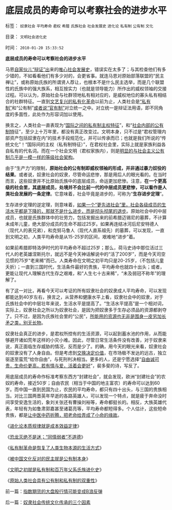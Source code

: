 # 底层成员的寿命可以考察社会的进步水平

标签： `奴隶社会` `平均寿命` `君权` `希腊` `氏族社会` `社会发展史` `进化论` `私有制` `公有制` `文化` 

目录： `文明社会进化史`

时间： `2010-01-20 15:33:52`

**底层成员的寿命可以考察社会的进步水平**

马恩[自家伙儿“辩证”出](../../../2010/1/4/辩证法只是哲学意义上的个人信念.md)来的[唯心社会发展史](../../../2009/4/29/社会发展史观和科学的社会进化论.md)，错误实在太多了；与其检查他们有多少错的，不如看看他们有多少对的，会更省事。就连马恩对原始部落联盟的“民主禅让”，或称原始氏族的所谓贤人荐让，也根本不是什么民主选举，而是几个联盟性的氏族中的强大族系，相互按实力（也就是领导能力）所作出的威权领袖的交接过程。可以认为，原始社会与社群领地私有相对应的，是威权地位的寡头私有相结合的社群特征。一直到[文艺复兴的私有化革命](http://blog.sina.com.cn/s/blog_5563a64d0100fr7q.html)以前为止，人类社会是[“私有制”](../../../2009/9/14/私有制和公有制之争.md)和“公有制”[或者说“官有制”](../../../2009/8/13/市场化公众公司，私有制及国企.md)对立统一之中。对立统一是辩证法用语，即不同角度的多面性，此处作为形容词加以使用。

换言之，人类社会一直表现为“[国际之间的私有制主权特征](../../../2009/6/15/国际人权社会原则其实是“永恒的利益”.md)”，和“[社会内部的公有制特](../../../2009/9/14/历史蒙太奇的反垄断和社会主义公有制.md)征”，至少上十万年里，都没有真正改变过。文明本身，只不过是“君权管理内部资产包括奴隶在内”的技术手段规范化，并可以传承而已；也就是我们所说的“传统文化”！“国际间的主权（私有制特征）”，在君权社会里，实际上就是家族利益各自私有的代名词。而在一个社会文明（君权家族内），则是[明显的与社会主义公有制几乎是一模一样的等级社会架构](../../../2007/10/1/从《盐铁论》谈起中国人的私有财产原罪感.md)。

由于“生产力”的限制，**原始社会的公有制即威权领袖的形成，并非通过暴力奴役的结果**。或者说，奴隶社会的奴隶，尽管命运悲惨，那是用后人的眼光看的。在当时而言，这些奴隶并不比原始氏族中的底层成员，命运更加悲惨。注意，**在一个更高级的社会里，其底层成员，处境并不会比前一代的中层成员更悲惨，可以看作是人类社会发展的一条定律**。它意味着，社会毕竟是进步的，可称为“**生存进步定理**”。

生存进步定理的逆定理，则意味着，[如果一个“更先进社会”里，社会各级成员的生活水平都是下降的，那就不是什么进步，而是彻头彻尾的退步](../../../2009/8/2/英属孟加拉两次大饥荒和经济学家的良心.md)。原始社会中的中层成员，也就是氏族群体中的壮劳力，包括发掘出来的前希腊迈锡尼的墓葬，不计算未成年儿童，绝大部分成员的生命不超过25岁。如果再连结冰河后尼安特德人（现代人的表兄弟），和克努马鲁人（现代人直系祖先）的墓葬，可以发现，一直到文明之初，人类平均寿命是从15-25岁的区间，艰难地“进步”着。

如果前希腊即特洛伊时代的平均寿命不超过25岁；那么，荷马史诗中那位活过三代人的老英雄涅斯托尔，就远不是今天神话解说中的“活了200岁”，而是今天司空见惯的75岁“老来稀”而已。人类寿命在文明之初平均只是20-25岁，（不包括儿童夭折）；一直到三国时代，生活条件最好的贵族，平均寿命也就四十出头；或者，更能让现代人理解古代生存之艰难，和“人生七十古来稀”，“未及弱冠不称年”的理解了。

有了这一对比，再看今天可以考证的所有奴隶社会的奴隶成人平均寿命，可以发现都能达到40岁左右，换言之，从营养和健康水平上看，奴隶社会中的奴隶，对于氏族社会中的中层壮年来说，生活水平是提高了。“生活水平提高”是一个相对词，实际上，奴隶社会之所以为奴隶社会，是因为把奴隶多于生存必须品的资源都剥夺了。只不过，是因为氏族社会里的“公民”，[所能用的资源也无非是围身一皮另加长矛之类，别无长物](../../../2010/1/18/私有制革命是恢复了人类生物本源的生活方式.md)。

奴隶社会真正的进步，是君权所控有的生活资源，可以起到蓄水池的作用，从而能够避开诸如荒年这样的小灾小难。因此，尽管日常生活条件没有改善，对于奴隶来说，真正面临生存威胁的情况，反而是少了。的确，用今天的眼光来看，奴隶社会的奴隶没有了人身自由。但是考虑到[交换决定价值](../../../2008/8/25/价值守恒定律：交换决定价值，政府采购与泡沫GDP.md)，在市场极不发达的远古，独立驱逐至蛮荒“给你自由”，与死刑判决相当。更多的人，还是宁愿选择“[自由诚可贵，生命价更高，若有情与爱，活着会更好](../../../2009/11/8/马斯洛的需求层次理论和“生存权是最大的人权”.md)”，裴多斐的诗，写反了。

用底层成员的寿命作标准考察东西方“封建社会”，就会发现，欧洲“封建社会”的农奴的寿命，接近50岁；自由农民（相当于中国的地主富农）的寿命可以达到60岁。而中国一直到民国为止，农民的平均寿命，都只有四十出头，与三国的贵族相当。对比三国两晋英年早逝的各路英雄人，可以发现一个特点，就是疲于奔命没时间享受安逸生活的，象刘关张还有曹操刘裕等，寿命都挺长的。相反，大族英雄代表，年轻有为如鲁肃郭嘉甚至诸葛亮等，平均寿命都短得多。个人估计，这些短命贵族，都是[让中医中药折腾，把老命给弄成了小命的缘故](../../../2009/5/13/中医是理论，西医是检查标准；.md)。

《[进化论本质规律就是成本效益定律](../../../2010/1/15/进化论本质规律就是成本效益定律.md)》

《[恐龙灭绝不是迷；“同情弱者”不道德](../../../2010/1/18/恐龙灭绝不是迷；“同情弱者”不道德.md)》

《[私有制革命是恢复了人类生物本源的生活方式](../../../2010/1/18/私有制革命是恢复了人类生物本源的生活方式.md)》

《[被中国文化反对的民主就是公有制本身](../../../2010/1/18/被中国文化反对的民主就是公有制本身.md)》

《[文明之初就是私有制和百万年父系氏族进化史](../../../2010/1/19/文明之初就是百万年向个体私有制进化的历史.md)》

《[原始人类社会具有公有制和私有制的双重性](../../../2010/1/19/原始人类社会具有公有制和私有制的双重性.md)》



前一篇：[指数期货的大盘股行情可能变成B浪反弹](../../../2010/1/20/指数期货的大盘股行情可能变成B浪反弹.md)

后一篇：[奴隶社会传统文化传承的三个因素](../../../2010/1/20/奴隶社会传统文化传承的三个因素.md)